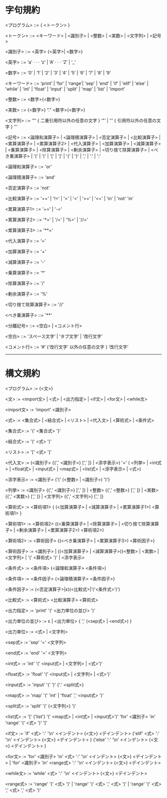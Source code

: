 # 字句規約

<プログラム> ::= { <トークン> }

<トークン> ::= <キーワード> | <識別子> | <整数> | <実数> | <文字列> | <記号>

<識別子> ::= <英字> {<英字>| <数字>}

<英字> ::= ‘a’ · · · ‘z’ | ‘A’ · · · ‘Z’ | ‘_’

<数字> ::= ‘0’ | ‘1’ | ‘2’ | ‘3’ | ‘4’ | ‘5’ | ‘6’ | ‘7’ | ‘8’ | ‘9’

<キーワード> ::= ‘print’ | ‘for’ | ‘range’| 'sep' | 'end' | 'if' | 'elif' | 'else' | 
'while' | 'int' | 'float' | 'input' | 'split' | 'map' | 'list' | 'import'

<整数> ::= <数字>{<数字>}

<実数> ::= {<数字>} “.” <数字>{<数字>}

<文字列> ::= ‘"’ { 二重引用符以外の任意の文字 } ‘"’ | ‘'’ { 引用符以外の任意の文字 } ‘'’

<記号> ::= 
<論理和演算子> | <論理積演算子> | <否定演算子> | <比較演算子> | <累算演算子> | <累算演算子2> | 
<代入演算子> | <加算演算子> | <減算演算子> | <乗算演算子> | <除算演算子> | <剰余演算子> | 
<切り捨て除算演算子> | <べき乗演算子> |  '(' | ')' | '[' | ']' | '{' | '}' | ',' | '.' | ':'

<論理和演算子> ::= 'or'

<論理積演算子> ::= 'and'

<否定演算子> ::= 'not'

<比較演算子> ::= '==' | '!=' | '>' | '<' | '>=' | '<=' | 'in' | 'not' 'in'

<累算演算子1> ::= '+=' | '-=' 

<累算演算子2> ::= '*=' | '/=' | '%=' | '//='

<累算演算子3> ::= '**='

<代入演算子> ::= ‘=’ 

<加算演算子> ::= '+' 

<減算演算子> ::= '-'

<乗算演算子> ::= '*'

<除算演算子> ::= '/' 

<剰余演算子> ::= '%'

<切り捨て除算演算子> ::= '//'

<べき乗演算子> ::= '**'

<分離記号> ::= <空白> | <コメント行>

<空白> ::= ‘スペース文字’ | ‘タブ文字’ | ‘改行文字’

<コメント行> ::= ‘#’ {‘改行文字’ 以外の任意の文字 } ‘改行文字’


---------------------------------------------------------------------------------------------------------------------
# 構文規約

<プログラム> := {<文>}

<文> := <import文> | <式> | <出力指定> | <if文> | <for文> | <while文>

<import文> := 'import' <識別子>

<式> := <集合式> | <結合式> | <リスト> | <代入文> | <算術式> | <条件式>

<集合式> := '{' <集合式> '}'

<結合式> := '(' <式> ')'

<リスト> := '[' <式> ']'

<代入文> := (<識別子> {{',' <識別子>} [',' ]} | <添字表示>) '=' ( <列挙> | <int式> | <float式> | <input式> | <map式> | <list式> | <添字表示> | <式>)

<添字表示> := <識別子> {'(' (<整数> | <識別子>) ')'}

<列挙> := <識別子> {{',' <識別子>} [',' ]} | <整数> {{',' <整数>} [',' ]} | <実数> {{',' <実数>} [',' ]} | <文字列> {{',' <文字列>} [',' ]}

<算術式> := <算術項1> { (<加算演算子> | <減算演算子> | <累算演算子1>) <算術項1> }

<算術項1> := <算術項2> {(<乗算演算子> | <除算演算子> | <切り捨て除算演算子> | <剰余演算子> | 
<累算演算子2>) <算術項2>}

<算術項2> := <算術因子> {(<べき乗演算子> | <累算演算子3>) <算術因子>}

<算術因子> := <識別子> | {(<加算演算子> | <減算演算子>)}<整数> | <実数> | <文字列> | '(' <算術式> ')' | <添字表示>

<条件式> := <条件項> {<論理和演算子> <条件項>}

<条件項> := <条件因子> {<論理積演算子> <条件因子>}

<条件因子> := (<否定演算子>|ε)(<比較式>|'('<条件式>')')

<比較式> := <算術式> <比較演算子> <算術式> 

<出力指定> := 'print' '(' <出力単位の並び> ')'

<出力単位の並び> := ε | <出力単位> { ',' (<sep式> | <end式>) }

<出力単位> := <式> | <文字列>

<sep式> := 'sep' '=' <文字列>

<end式> := 'end' '=' <文字列>

<int式> := 'int' '(' <input式> | <文字列> | <式>')'

<float式> := 'float' '(' <input式> | <文字列> | <式>')'

<input式> := 'input' '(' ')' {'.' <split式>}

<map式> := 'map' '(' 'int' | 'float' ',' <input式> ')'

<split式> := 'split' '(' {<文字列>} ')'

<list式> := '[' {'list'} '(' <map式>  | <int式> | <input式>')' 'for' <識別子> 'in' 'range' '(' <式> ')' ']'

<if文> := 'if' <式> ':' '\n'
 <インデント> {<文>} <デインデント> 
 {'elif' <式> ':' '\n' 
 <インデント> {<文>} <デインデント> }
 {'else' ':' '\n'
  <インデント> {<文>} <デインデント> }

<for文> := 'for' <識別子> 'in' <式> ':' '\n'
 <インデント> {<文>} <デインデント> 
 | 
 'for' <識別子> 'in' <range式> ':' '\n' 
 <インデント> {<文>} <デインデント>

<while文> := 'while' <式> ':' '\n' 
<インデント> {<文>} <デインデント>

<range式> := 'range' '(' <式> ')' | 'range' '(' <式> ',' <式> ')' | 'range' '(' <式> ',' <式> ',' <式> ')'
